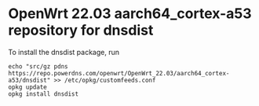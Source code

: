 OpenWrt 22.03 aarch64_cortex-a53 repository for dnsdist
========

To install the dnsdist package, run

```
echo "src/gz pdns https://repo.powerdns.com/openwrt/OpenWrt_22.03/aarch64_cortex-a53/dnsdist" >> /etc/opkg/customfeeds.conf
opkg update
opkg install dnsdist
```
